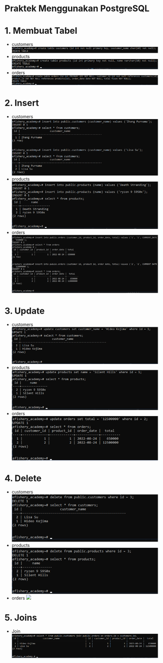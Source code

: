 # Praktek Menggunakan PostgreSQL

# 1. Membuat Tabel

- customers
  ![](../screenshot/create-customers.png)
- products
  ![](../screenshot/create-products.png)
- orders
  ![](../screenshot/create-orders.png)

# 2. Insert

- customers
  ![](../screenshot/insert-customers.png)
- products
  ![](../screenshot/insert-products.png)
- orders
  ![](../screenshot/insert-orders.png)

# 3. Update

- customers
  ![](../screenshot/update-customers.png)
- products
  ![](../screenshot/update-products.png)
- orders
  ![](../screenshot/update-orders.png)

# 4. Delete

- customers
  ![](../screenshot/delete-customers.png)
- products
  ![](../screenshot/delete-products.png)
- orders
  ![](../screenshot/delete-orders.png)

# 5. Joins

- Join
  ![](../screenshot/join.png)
